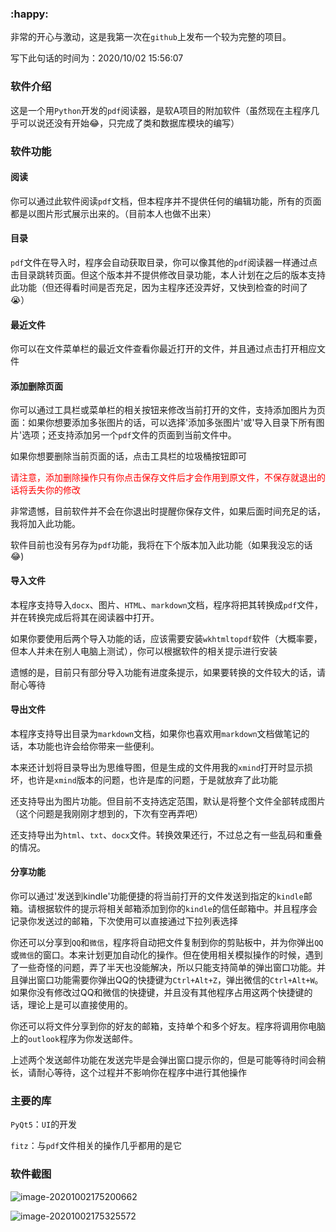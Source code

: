 ### :happy:

非常的开心与激动，这是我第一次在`github`上发布一个较为完整的项目。

写下此句话的时间为：2020/10/02 15:56:07

### 软件介绍

这是一个用`Python`开发的`pdf`阅读器，是软A项目的附加软件（虽然现在主程序几乎可以说还没有开始:joy:，只完成了类和数据库模块的编写）

### 软件功能

#### 阅读

你可以通过此软件阅读`pdf`文档，但本程序并不提供任何的编辑功能，所有的页面都是以图片形式展示出来的。（目前本人也做不出来）

#### 目录

`pdf`文件在导入时，程序会自动获取目录，你可以像其他的`pdf`阅读器一样通过点击目录跳转页面。但这个版本并不提供修改目录功能，本人计划在之后的版本支持此功能（但还得看时间是否充足，因为主程序还没弄好，又快到检查的时间了:sob:）

#### 最近文件

你可以在文件菜单栏的最近文件查看你最近打开的文件，并且通过点击打开相应文件

#### 添加删除页面

你可以通过工具栏或菜单栏的相关按钮来修改当前打开的文件，支持添加图片为页面：如果你想要添加多张图片的话，可以选择'添加多张图片'或'导入目录下所有图片'选项；还支持添加另一个`pdf`文件的页面到当前文件中。

如果你想要删除当前页面的话，点击工具栏的垃圾桶按钮即可

<span style='color:red;background:背景颜色;font-size:文字大小;font-family:JetBrains Mono;'>请注意，添加删除操作只有你点击保存文件后才会作用到原文件，不保存就退出的话将丢失你的修改</span>

非常遗憾，目前软件并不会在你退出时提醒你保存文件，如果后面时间充足的话，我将加入此功能。

软件目前也没有另存为`pdf`功能，我将在下个版本加入此功能（如果我没忘的话:joy:)

#### 导入文件

本程序支持导入`docx`、图片、`HTML`、`markdown`文档，程序将把其转换成`pdf`文件，并在转换完成后将其在阅读器中打开。

如果你要使用后两个导入功能的话，应该需要安装`wkhtmltopdf`软件（大概率要，但本人并未在别人电脑上测试），你可以根据软件的相关提示进行安装

遗憾的是，目前只有部分导入功能有进度条提示，如果要转换的文件较大的话，请耐心等待

#### 导出文件

本程序支持导出目录为`markdown`文档，如果你也喜欢用`markdown`文档做笔记的话，本功能也许会给你带来一些便利。

本来还计划将目录导出为思维导图，但是生成的文件用我的`xmind`打开时显示损坏，也许是`xmind`版本的问题，也许是库的问题，于是就放弃了此功能

还支持导出为图片功能。但目前不支持选定范围，默认是将整个文件全部转成图片（这个问题是我刚刚才想到的，下次有空再弄吧）

还支持导出为`html`、`txt`、`docx`文件。转换效果还行，不过总之有一些乱码和重叠的情况。

#### 分享功能

你可以通过'发送到kindle'功能便捷的将当前打开的文件发送到指定的`kindle`邮箱。请根据软件的提示将相关邮箱添加到你的`kindle`的信任邮箱中。并且程序会记录你发送过的邮箱，下次使用可以直接通过下拉列表选择

你还可以分享到`QQ`和`微信`，程序将自动把文件复制到你的剪贴板中，并为你弹出`QQ`或`微信`的窗口。本来计划更加自动化的操作。但在使用相关模拟操作的时候，遇到了一些奇怪的问题，弄了半天也没能解决，所以只能支持简单的弹出窗口功能。并且弹出窗口功能需要你弹出QQ的快捷键为`Ctrl+Alt+Z`，弹出微信的`Ctrl+Alt+W`。如果你没有修改过QQ和微信的快捷键，并且没有其他程序占用这两个快捷键的话，理论上是可以直接使用的。

你还可以将文件分享到你的好友的邮箱，支持单个和多个好友。程序将调用你电脑上的`outlook`程序为你发送邮件。

上述两个发送邮件功能在发送完毕是会弹出窗口提示你的，但是可能等待时间会稍长，请耐心等待，这个过程并不影响你在程序中进行其他操作

### 主要的库

`PyQt5`：`UI`的开发

`fitz`：与`pdf`文件相关的操作几乎都用的是它

### 软件截图

![image-20201002175200662](https://gitee.com/snow_zhao/img/raw/master/img/image-20201002175200662.png)



![image-20201002175325572](https://gitee.com/snow_zhao/img/raw/master/img/image-20201002175325572.png)



